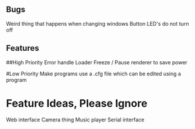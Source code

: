 ## Bugs

Weird thing that happens when changing windows
Button LED's do not turn off



## Features

##High Priority
Error handle Loader
Freeze / Pause renderer to save power

#Low Priority
Make programs use a .cfg file which can be edited using a program

# Feature Ideas, Please Ignore
Web interface
Camera thing
Music player
Serial interface
